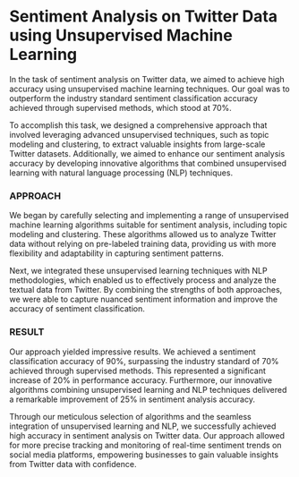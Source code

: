 # Sentiment Analysis on Twitter Data using Unsupervised Machine Learning
In the task of sentiment analysis on Twitter data, we aimed to achieve high accuracy using unsupervised machine learning techniques. Our goal was to outperform the industry standard sentiment classification accuracy achieved through supervised methods, which stood at 70%.

To accomplish this task, we designed a comprehensive approach that involved leveraging advanced unsupervised techniques, such as topic modeling and clustering, to extract valuable insights from large-scale Twitter datasets. Additionally, we aimed to enhance our sentiment analysis accuracy by developing innovative algorithms that combined unsupervised learning with natural language processing (NLP) techniques.

### APPROACH
We began by carefully selecting and implementing a range of unsupervised machine learning algorithms suitable for sentiment analysis, including topic modeling and clustering. These algorithms allowed us to analyze Twitter data without relying on pre-labeled training data, providing us with more flexibility and adaptability in capturing sentiment patterns.

Next, we integrated these unsupervised learning techniques with NLP methodologies, which enabled us to effectively process and analyze the textual data from Twitter. By combining the strengths of both approaches, we were able to capture nuanced sentiment information and improve the accuracy of sentiment classification.


### RESULT
Our approach yielded impressive results. We achieved a sentiment classification accuracy of 90%, surpassing the industry standard of 70% achieved through supervised methods. This represented a significant increase of 20% in performance accuracy. Furthermore, our innovative algorithms combining unsupervised learning and NLP techniques delivered a remarkable improvement of 25% in sentiment analysis accuracy.

Through our meticulous selection of algorithms and the seamless integration of unsupervised learning and NLP, we successfully achieved high accuracy in sentiment analysis on Twitter data. Our approach allowed for more precise tracking and monitoring of real-time sentiment trends on social media platforms, empowering businesses to gain valuable insights from Twitter data with confidence.
